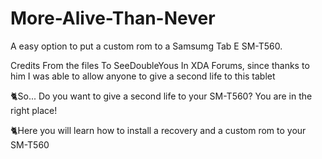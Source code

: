 # More-Alive-Than-Never
A easy option to put a custom rom to a Samsumg Tab E SM-T560.


Credits From the files To SeeDoubleYous In XDA Forums, since thanks to him I was able to allow anyone to give a second life to this tablet


🐈So... Do you want to give a second life to your SM-T560?
You are in the right place!

🐈Here you will learn how to install a recovery and a custom rom to your SM-T560
